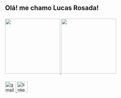 <h2 align="left">Olá! me chamo Lucas Rosada!</h2>

###

<div>
  <a href="https://github.com/Lucas-Rosada">
  <img height="180em" src="https://github-readme-stats.vercel.app/api?username=Lucas-Rosada&theme=dark&show_icons=true&hide_border=true&count_private=true"/>
  <img height="180em" src="https://github-readme-stats.vercel.app/api/top-langs/?username=Lucas-Rosada&theme=dark&show_icons=true&hide_border=true&layout=compact"/>
</div>

###

<div align="left">
  <a href="rosada548@gmail.com" target="_blank">
    <img src="https://img.shields.io/static/v1?message=Gmail&logo=gmail&label=&color=D14836&logoColor=white&labelColor=&style=for-the-badge" height="35" alt="gmail logo"  />
  </a>
  <a href="https://www.linkedin.com/in/lucas-luis-rosada-931451266/" target="_blank">
    <img src="https://img.shields.io/static/v1?message=LinkedIn&logo=linkedin&label=&color=0077B5&logoColor=white&labelColor=&style=for-the-badge" height="35" alt="linkedin logo"  />
  </a>
</div>

###
